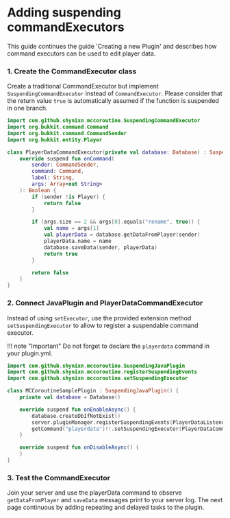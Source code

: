 # Adding suspending commandExecutors

This guide continues the guide 'Creating a new Plugin' and describes how command executors can be used to edit player
data.

### 1. Create the CommandExecutor class

Create a traditional CommandExecutor but implement ``SuspendingCommandExecutor`` instead of ``CommandExecutor``. Please
consider that the return value ``true`` is automatically assumed if the function is suspended in one branch.

````kotlin
import com.github.shynixn.mccoroutine.SuspendingCommandExecutor
import org.bukkit.command.Command
import org.bukkit.command.CommandSender
import org.bukkit.entity.Player

class PlayerDataCommandExecutor(private val database: Database) : SuspendingCommandExecutor {
    override suspend fun onCommand(
        sender: CommandSender,
        command: Command,
        label: String,
        args: Array<out String>
    ): Boolean {
        if (sender !is Player) {
            return false
        }

        if (args.size == 2 && args[0].equals("rename", true)) {
            val name = args[1]
            val playerData = database.getDataFromPlayer(sender)
            playerData.name = name
            database.saveData(sender, playerData)
            return true
        }

        return false
    }
}
````

### 2. Connect JavaPlugin and PlayerDataCommandExecutor

Instead of using ``setExecutor``, use the provided extension method ``setSuspendingExecutor`` to allow to register a
suspendable command executor.

!!! note "Important"
    Do not forget to declare the ``playerdata`` command in your plugin.yml.

````kotlin
import com.github.shynixn.mccoroutine.SuspendingJavaPlugin
import com.github.shynixn.mccoroutine.registerSuspendingEvents
import com.github.shynixn.mccoroutine.setSuspendingExecutor

class MCCoroutineSamplePlugin : SuspendingJavaPlugin() {
    private val database = Database()

    override suspend fun onEnableAsync() {
        database.createDbIfNotExist()
        server.pluginManager.registerSuspendingEvents(PlayerDataListener(database), plugin)
        getCommand("playerdata")!!.setSuspendingExecutor(PlayerDataCommandExecutor(database))
    }

    override suspend fun onDisableAsync() {
    }
}
````

### 3. Test the CommandExecutor

Join your server and use the playerData command to observe ``getDataFromPlayer`` and ``saveData`` messages print to your server log.
The next page continuous by adding repeating and delayed tasks to the plugin.
